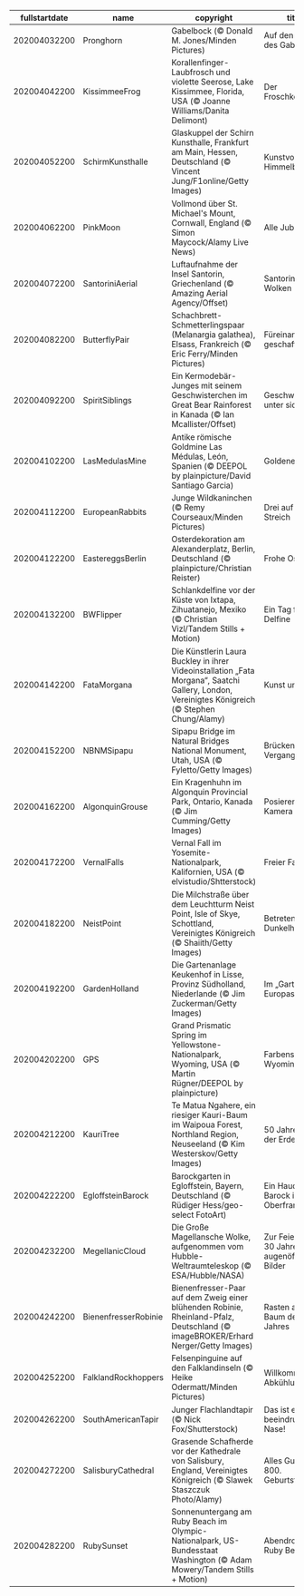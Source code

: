 |fullstartdate|name|copyright|title|image|
|--|--|--|--|--|
202004032200|Pronghorn|Gabelbock (© Donald M. Jones/Minden Pictures)|Auf den Spuren des Gabelbocks|![](/de-DE/2020/04/202004032200Pronghorn.jpg)|
202004042200|KissimmeeFrog|Korallenfinger-Laubfrosch und violette Seerose, Lake Kissimmee, Florida, USA (© Joanne Williams/Danita Delimont)|Der Froschkönig?|![](/de-DE/2020/04/202004042200KissimmeeFrog.jpg)|
202004052200|SchirmKunsthalle|Glaskuppel der Schirn Kunsthalle, Frankfurt am Main, Hessen, Deutschland (© Vincent Jung/F1online/Getty Images)|Kunstvoller Himmelblick|![](/de-DE/2020/04/202004052200SchirmKunsthalle.jpg)|
202004062200|PinkMoon|Vollmond über St. Michael's Mount, Cornwall, England (© Simon Maycock/Alamy Live News)|Alle Jubeljahre|![](/de-DE/2020/04/202004062200PinkMoon.jpg)|
202004072200|SantoriniAerial|Luftaufnahme der Insel Santorin, Griechenland (© Amazing Aerial Agency/Offset)|Santorin durch Wolken|![](/de-DE/2020/04/202004072200SantoriniAerial.jpg)|
202004082200|ButterflyPair|Schachbrett-Schmetterlingspaar (Melanargia galathea), Elsass, Frankreich (© Eric Ferry/Minden Pictures)|Füreinander geschaffen|![](/de-DE/2020/04/202004082200ButterflyPair.jpg)|
202004092200|SpiritSiblings|Ein Kermodebär-Junges mit seinem Geschwisterchen im Great Bear Rainforest in Kanada (© Ian Mcallister/Offset)|Geschwister unter sich|![](/de-DE/2020/04/202004092200SpiritSiblings.jpg)|
202004102200|LasMedulasMine|Antike römische Goldmine Las Médulas, León, Spanien (© DEEPOL by plainpicture/David Santiago Garcia)|Goldene Zeiten|![](/de-DE/2020/04/202004102200LasMedulasMine.jpg)|
202004112200|EuropeanRabbits|Junge Wildkaninchen (© Remy Courseaux/Minden Pictures)|Drei auf einen Streich|![](/de-DE/2020/04/202004112200EuropeanRabbits.jpg)|
202004122200|EastereggsBerlin|Osterdekoration am Alexanderplatz, Berlin, Deutschland (© plainpicture/Christian Reister)|Frohe Ostern!|![](/de-DE/2020/04/202004122200EastereggsBerlin.jpg)|
202004132200|BWFlipper|Schlankdelfine vor der Küste von Ixtapa, Zihuatanejo, Mexiko (© Christian Vizl/Tandem Stills + Motion)|Ein Tag für die Delfine|![](/de-DE/2020/04/202004132200BWFlipper.jpg)|
202004142200|FataMorgana|Die Künstlerin Laura Buckley in ihrer Videoinstallation „Fata Morgana“, Saatchi Gallery, London, Vereinigtes Königreich (© Stephen Chung/Alamy)|Kunst und Seele|![](/de-DE/2020/04/202004142200FataMorgana.jpg)|
202004152200|NBNMSipapu|Sipapu Bridge im Natural Bridges National Monument, Utah, USA (© Fyletto/Getty Images)|Brücken in die Vergangenheit|![](/de-DE/2020/04/202004152200NBNMSipapu.jpg)|
202004162200|AlgonquinGrouse|Ein Kragenhuhn im Algonquin Provincial Park, Ontario, Kanada (© Jim Cumming/Getty Images)|Posieren für die Kamera|![](/de-DE/2020/04/202004162200AlgonquinGrouse.jpg)|
202004172200|VernalFalls|Vernal Fall im Yosemite-Nationalpark, Kalifornien, USA (© elvistudio/Shtterstock)|Freier Fall|![](/de-DE/2020/04/202004172200VernalFalls.jpg)|
202004182200|NeistPoint|Die Milchstraße über dem Leuchtturm Neist Point, Isle of Skye, Schottland, Vereinigtes Königreich (© Shaiith/Getty Images)|Betreten Sie die Dunkelheit|![](/de-DE/2020/04/202004182200NeistPoint.jpg)|
202004192200|GardenHolland|Die Gartenanlage Keukenhof in Lisse, Provinz Südholland, Niederlande (© Jim Zuckerman/Getty Images)|Im „Garten Europas“|![](/de-DE/2020/04/202004192200GardenHolland.jpg)|
202004202200|GPS|Grand Prismatic Spring im Yellowstone-Nationalpark, Wyoming, USA (© Martin Rügner/DEEPOL by plainpicture)|Farbenspiele in Wyoming|![](/de-DE/2020/04/202004202200GPS.jpg)|
202004212200|KauriTree|Te Matua Ngahere, ein riesiger Kauri-Baum im Waipoua Forest, Northland Region, Neuseeland (© Kim Westerskov/Getty Images)|50 Jahre „Tag der Erde“|![](/de-DE/2020/04/202004212200KauriTree.jpg)|
202004222200|EgloffsteinBarock|Barockgarten in Egloffstein, Bayern, Deutschland (© Rüdiger Hess/geo-select FotoArt)|Ein Hauch von Barock in Oberfranken|![](/de-DE/2020/04/202004222200EgloffsteinBarock.jpg)|
202004232200|MegellanicCloud|Die Große Magellansche Wolke, aufgenommen vom Hubble-Weltraumteleskop (© ESA/Hubble/NASA)|Zur Feier von 30 Jahren augenöffnender Bilder|![](/de-DE/2020/04/202004232200MegellanicCloud.jpg)|
202004242200|BienenfresserRobinie|Bienenfresser-Paar auf dem Zweig einer blühenden Robinie, Rheinland-Pfalz, Deutschland (© imageBROKER/Erhard Nerger/Getty Images)|Rasten auf dem Baum des Jahres|![](/de-DE/2020/04/202004242200BienenfresserRobinie.jpg)|
202004252200|FalklandRockhoppers|Felsenpinguine auf den Falklandinseln (© Heike Odermatt/Minden Pictures)|Willkommene Abkühlung|![](/de-DE/2020/04/202004252200FalklandRockhoppers.jpg)|
202004262200|SouthAmericanTapir|Junger Flachlandtapir (© Nick Fox/Shutterstock)|Das ist eine beeindruckende Nase!|![](/de-DE/2020/04/202004262200SouthAmericanTapir.jpg)|
202004272200|SalisburyCathedral|Grasende Schafherde vor der Kathedrale von Salisbury, England, Vereinigtes Königreich (© Slawek Staszczuk Photo/Alamy)|Alles Gute zum 800. Geburtstag!|![](/de-DE/2020/04/202004272200SalisburyCathedral.jpg)|
202004282200|RubySunset|Sonnenuntergang am Ruby Beach im Olympic-Nationalpark, US-Bundesstaat Washington (© Adam Mowery/Tandem Stills + Motion)|Abendrot am Ruby Beach|![](/de-DE/2020/04/202004282200RubySunset.jpg)|
